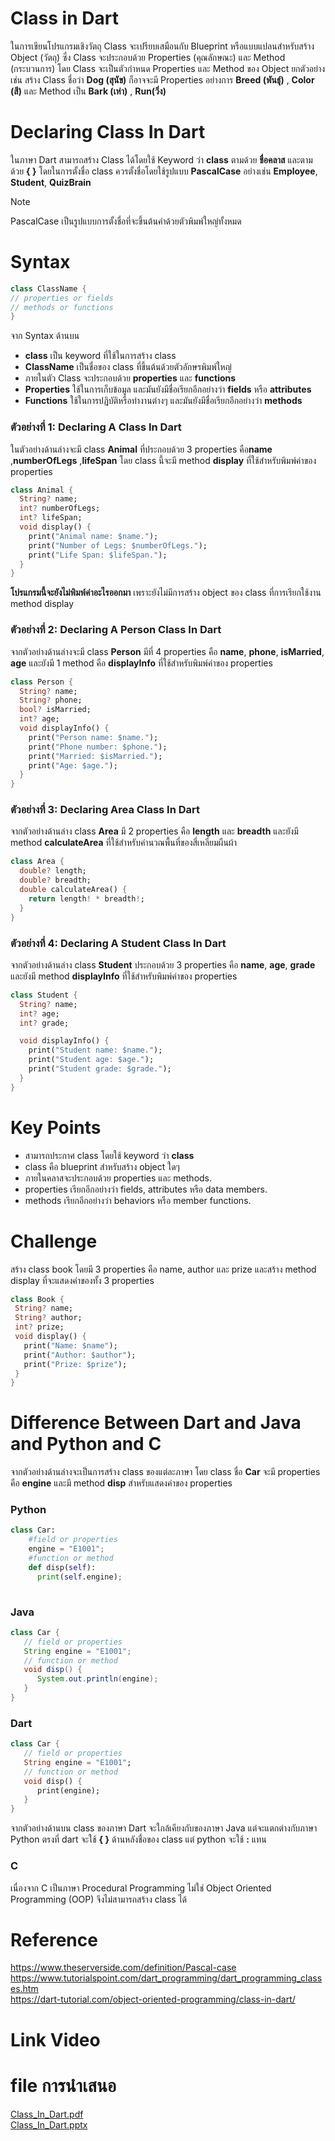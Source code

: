 
# Class in Dart
ในการเขียนโปรแกรมเชิงวัตถุ Class จะเปรียบเสมือนกับ Blueprint หรือแบบแปลนสำหรับสร้าง Object (วัตถุ) ซึ่ง Class จะประกอบด้วย Properties (คุณลักษณะ) และ Method (กระบวนการ) โดย Class จะเป็นตัวกำหนด Properties และ Method ของ Object ยกตัวอย่างเช่น สร้าง Class ชื่อว่า **Dog (สุนัข)** ก็อาจจะมี Properties อย่างการ **Breed (พันธุ์)** , **Color (สี)** และ Method เป็น  **Bark (เห่า)** , **Run(วิ่ง)**
 

# Declaring Class In Dart
ในภาษา Dart สามารถสร้าง Class ได้โดยใช้ Keyword ว่า **class** ตามด้วย **ชื่อคลาส** และตามด้วย **{ }** โดยในการตั้งชื่อ class ควรตั้งชื่อโดยใช้รูปแบบ **PascalCase** อย่างเช่น **Employee**,  **Student**,  **QuizBrain**
>[!NOTE]
>PascalCase เป็นรูปแบบการตั้งชื่อที่จะขึ้นต้นคำด้วยตัวพิมพ์ใหญ่ทั้งหมด

# Syntax
```dart
class ClassName {
// properties or fields
// methods or functions
}
```
จาก Syntax ด้านบน
- **class** เป็น keyword ที่ใช้ในการสร้าง class
- **ClassName** เป็นชื่อของ class ที่ขึ้นต้นด้วยตัวอักษรพิมพ์ใหญ่
- ภายในตัว Class จะประกอบด้วย **properties** และ **functions**
- **Properties** ใช้ในการเก็บข้อมูล และมันยังมีชื่อเรียกอีกอย่างว่า **fields**  หรือ **attributes**
- **Functions** ใช้ในการปฏิบัติหรือทำงานต่างๆ และมันยังมีชื่อเรียกอีกอย่างว่า  **methods**

### ตัวอย่างที่ 1: Declaring A Class In Dart
ในตัวอย่างด้านล่างจะมี class **Animal** ที่ประกอบด้วย 3 properties คือ**name** ,**numberOfLegs** ,**lifeSpan** โดย class นี้จะมี method **display** ที่ใช้สำหรับพิมพ์ค่าของ properties  
```dart
class Animal {
  String? name;
  int? numberOfLegs;
  int? lifeSpan;
  void display() {
    print("Animal name: $name.");
    print("Number of Legs: $numberOfLegs.");
    print("Life Span: $lifeSpan.");
  }
}
```
 
**โปรแกรมนี้จะยังไม่พิมพ์ค่าอะไรออกมา** เพราะยังไม่มีการสร้าง object ของ class ที่การเรียกใช้งาน method display

### ตัวอย่างที่ 2: Declaring A Person Class In Dart
จากตัวอย่างด้านล่างจะมี class **Person** มีที่ 4 properties คือ **name**,  **phone**,  **isMarried**, **age** และยังมี 1 method คือ **displayInfo** ที่ใช้สำหรับพิมพ์ค่าของ properties
```dart
class Person {
  String? name;
  String? phone;
  bool? isMarried;
  int? age;
  void displayInfo() {
    print("Person name: $name.");
    print("Phone number: $phone.");
    print("Married: $isMarried.");
    print("Age: $age.");
  }
}

```
### ตัวอย่างที่ 3: Declaring Area Class In Dart

จากตัวอย่างด้านล่าง class  **Area**  มี 2 properties คือ **length**  และ **breadth** และยังมี method **calculateArea** ที่ใช้สำหรับคำนวณพื้นที่ของสี่เหลี่ยมผืนผ้า


```dart
class Area {
  double? length;
  double? breadth;
  double calculateArea() {
    return length! * breadth!;
  }
}
```

### ตัวอย่างที่ 4: Declaring A Student Class In Dart

จากตัวอย่างด้านล่าง class   **Student**  ประกอบด้วย 3   properties คือ **name**,  **age**, **grade** และยังมี method **displayInfo** ที่ใช้สำหรับพิมพ์ค่าของ properties
```dart
class Student {
  String? name;
  int? age;
  int? grade;

  void displayInfo() {
    print("Student name: $name.");
    print("Student age: $age.");
    print("Student grade: $grade.");
  }
}
```
# Key Points

-   สามารถประกาศ class โดยใช้ keyword ว่า **class**
-   class คือ blueprint สำหรับสร้าง object ใดๆ
-   ภายในคลาสจะประกอบด้วย properties และ methods.
-   properties เรียกอีกอย่างว่า fields, attributes หรือ data members.
-   methods เรียกอีกอย่างว่า behaviors หรือ member functions.

# Challenge
สร้าง class book โดยมี 3 properties คือ name, author และ prize และสร้าง method display ที่จะแสดงค่าของทั้ง 3 properties
 ```dart
class Book {
  String? name;
  String? author;
  int? prize;
  void display() {
    print("Name: $name");
    print("Author: $author");
    print("Prize: $prize");
  }
}
```
# Difference Between Dart and Java and Python and C
จากตัวอย่างด้านล่างจะเป็นการสร้าง class ของแต่ละภาษา โดย class ชื่อ **Car** จะมี properties คือ **engine** และมี method **disp** สำหรับแสดงค่าของ properties
### Python
```python
class Car:  
    #field or properties
    engine = "E1001";  
    #function or method
    def disp(self): 
      print(self.engine); 
      
```
 
### Java
```java
class Car {  
   // field or properties
   String engine = "E1001";  
   // function or method
   void disp() { 
      System.out.println(engine); 
   } 
}
```

### Dart
```dart
class Car {  
   // field or properties
   String engine = "E1001";     
   // function or method
   void disp() { 
      print(engine); 
   } 
}
```
จากตัวอย่างด้านบน class ของภาษา Dart จะใกล้เคียงกับของภาษา Java แต่จะแตกต่างกับภาษา Python ตรงที่ dart จะใช้ **{ }** ด้านหลังชื่อของ class แต่ python จะใช้ **:** แทน

### C
เนื่องจาก C เป็นภาษา Procedural Programming ไม่ใช่ Object Oriented Programming (OOP) จึงไม่สามารถสร้าง class ได้

 

 

# Reference
https://www.theserverside.com/definition/Pascal-case<br>
https://www.tutorialspoint.com/dart_programming/dart_programming_classes.htm<br>
https://dart-tutorial.com/object-oriented-programming/class-in-dart/<br>


 
# Link Video

 

# file การนำเสนอ

[Class_In_Dart.pdf]()<br>
[Class_In_Dart.pptx]()

